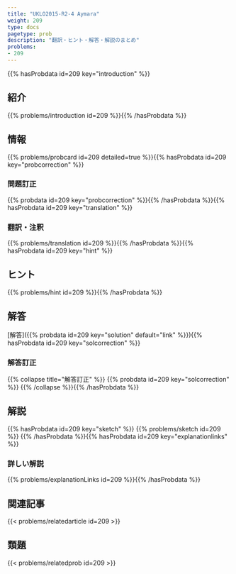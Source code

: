 ```yaml
---
title: "UKLO2015-R2-4 Aymara"
weight: 209
type: docs
pagetype: prob
description: "翻訳・ヒント・解答・解説のまとめ"
problems: 
- 209
---
```


{{% hasProbdata id=209 key="introduction" %}}

## 紹介

{{% problems/introduction id=209 %}}{{% /hasProbdata %}}

## 情報

{{% problems/probcard id=209 detailed=true %}}{{% hasProbdata id=209 key="probcorrection" %}}

### 問題訂正

{{% probdata id=209 key="probcorrection" %}}{{% /hasProbdata %}}{{% hasProbdata id=209 key="translation" %}}

### 翻訳・注釈

{{% problems/translation id=209 %}}{{% /hasProbdata %}}{{% hasProbdata id=209 key="hint" %}}

## ヒント

{{% problems/hint id=209 %}}{{% /hasProbdata %}}

## 解答

[解答]({{% probdata id=209 key="solution" default="link" %}}){{% hasProbdata id=209 key="solcorrection" %}}

### 解答訂正

{{% collapse title="解答訂正" %}}
{{% probdata id=209 key="solcorrection" %}}
{{% /collapse %}}{{% /hasProbdata %}}

## 解説

{{% hasProbdata id=209 key="sketch" %}}
{{% problems/sketch id=209 %}}
{{% /hasProbdata %}}{{% hasProbdata id=209 key="explanationlinks" %}}

### 詳しい解説

{{% problems/explanationLinks id=209 %}}{{% /hasProbdata %}}

## 関連記事

{{< problems/relatedarticle id=209 >}}

## 類題

{{< problems/relatedprob id=209 >}}
